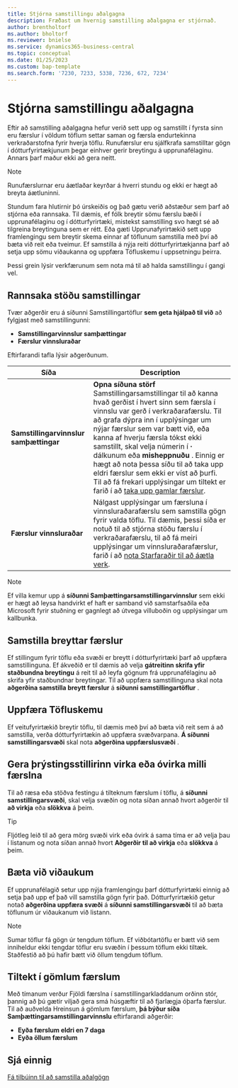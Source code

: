 ```yaml
---
title: Stjórna samstillingu aðalgagna
description: Fræðast um hvernig samstilling aðalgagna er stjórnað.
author: brentholtorf
ms.author: bholtorf
ms.reviewer: bnielse
ms.service: dynamics365-business-central
ms.topic: conceptual
ms.date: 01/25/2023
ms.custom: bap-template
ms.search.form: '7230, 7233, 5338, 7236, 672, 7234'
---
```

# <a name="manage-master-data-synchronization"></a><a name="manage-master-data-synchronization"></a><a name="manage-master-data-synchronization"></a>Stjórna samstillingu aðalgagna

Eftir að samstilling aðalgagna hefur verið sett upp og samstillt í fyrsta sinn eru færslur í völdum töflum settar saman og færsla endurtekinna verkraðarstofna fyrir hverja töflu. Runufærslur eru sjálfkrafa samstilltar gögn í dótturfyrirtækjunum þegar einhver gerir breytingu á upprunafélaginu. Annars þarf maður ekki að gera neitt.

> [!NOTE]
> Runufærslurnar eru áætlaðar keyrðar á hverri stundu og ekki er hægt að breyta áætluninni.

Stundum fara hlutirnir þó úrskeiðis og það gætu verið aðstæður sem þarf að stjórna eða rannsaka. Til dæmis, ef fólk breytir sömu færslu bæði í upprunafélaginu og í dótturfyrirtæki, mistekst samstilling svo hægt sé að tilgreina breytinguna sem er rétt. Eða gæti Upprunafyrirtækið sett upp framlengingu sem breytir skema einnar af töflunum samstilla með því að bæta við reit eða tveimur. Ef samstilla á nýja reiti dótturfyrirtækjanna þarf að setja upp sömu viðaukanna og uppfæra Töfluskemu í uppsetningu þeirra.

Þessi grein lýsir verkfærunum sem nota má til að halda samstillingu í gangi vel.

## <a name="investigate-the-status-of-synchronization"></a><a name="investigate-the-status-of-synchronization"></a><a name="investigate-the-status-of-synchronization"></a>Rannsaka stöðu samstillingar

Tvær aðgerðir eru á síðunni Samstillingartöflur  **sem geta hjálpað til við**  að fylgjast með samstillingunni:

* **Samstillingarvinnslur samþættingar**
* **Færslur vinnsluraðar**

Eftirfarandi tafla lýsir aðgerðunum.

|Síða  |Description  |
|---------|---------|
|**Samstillingarvinnslur samþættingar**     |  **Opna síðuna störf**  Samstillingarsamstillingar til að kanna hvað gerðist í hvert sinn sem færsla í vinnslu var gerð í verkraðarafærslu. Til að grafa dýpra inn í upplýsingar um nýjar færslur sem var bætt við, eða kanna af hverju færsla tókst ekki samstillt, skal velja númerin í  **·**  dálkunum eða  **misheppnuðu** . Einnig er hægt að nota þessa síðu til að taka upp eldri færslur sem ekki er víst að þurfi. Til að fá frekari upplýsingar um tiltekt er farið í að  [taka upp gamlar færslur](#clean-up-old-entries).        |
|**Færslur vinnsluraðar**     | Nálgast upplýsingar um færsluna í vinnsluraðarafærslu sem samstilla gögn fyrir valda töflu. Til dæmis, þessi síða er notuð til að stjórna stöðu færslu í verkraðarafærslu, til að fá meiri upplýsingar um vinnsluraðarafærslur, farið í að  [nota Starfaraðir til að áætla verk](admin-job-queues-schedule-tasks.md).     |

> [!NOTE]
> Ef villa kemur upp á  **síðunni Samþættingarsamstillingarvinnslur**  sem ekki er hægt að leysa handvirkt ef haft er samband við samstarfsaðila eða Microsoft fyrir stuðning er gagnlegt að útvega villuboðin og upplýsingar um kallbunka.

## <a name="synchronize-modified-records"></a><a name="synchronize-modified-records"></a><a name="synchronize-modified-records"></a>Samstilla breyttar færslur

Ef stillingum fyrir töflu eða svæði er breytt í dótturfyrirtæki þarf að uppfæra samstillinguna. Ef ákveðið er til dæmis að velja  **gátreitinn skrifa yfir staðbundna breytingu**  á reit til að leyfa gögnum frá upprunafélaginu að skrifa yfir staðbundnar breytingar. Til að uppfæra samstillinguna skal nota  **aðgerðina samstilla breytt færslur**  á  **síðunni samstillingartöflur** .

## <a name="update-table-schemas"></a><a name="update-table-schemas"></a><a name="update-table-schemas"></a>Uppfæra Töfluskemu

Ef veitufyrirtækið breytir töflu, til dæmis með því að bæta við reit sem á að samstilla, verða dótturfyrirtækin að uppfæra svæðvarpana.  **Á síðunni samstillingarsvæði**  skal nota  **aðgerðina uppfærslusvæði** . 

## <a name="enable-or-disable-couplings-between-records"></a><a name="enable-or-disable-couplings-between-records"></a><a name="enable-or-disable-couplings-between-records"></a>Gera þrýstingsstillirinn virka eða óvirka milli færslna

Til að ræsa eða stöðva festingu á tilteknum færslum í töflu, á  **síðunni samstillingarsvæði**, skal velja svæðin og nota síðan annað hvort aðgerðir til  **að virkja**  eða  **slökkva**  á þeim. 

> [!TIP]
> Fljótleg leið til að gera mörg svæði virk eða óvirk á sama tíma er að velja þau í listanum og nota síðan annað hvort  **Aðgerðir til að virkja**  eða  **slökkva**  á þeim.

## <a name="adding-extensions"></a><a name="adding-extensions"></a><a name="adding-extensions"></a>Bæta við viðaukum

Ef upprunafélagið setur upp nýja framlengingu þarf dótturfyrirtæki einnig að setja það upp ef það vill samstilla gögn fyrir það. Dótturfyrirtækið getur notað  **aðgerðina uppfæra svæði**  á  **síðunni samstillingarsvæði**  til að bæta töflunum úr viðaukanum við listann.

> [!NOTE]
> Sumar töflur fá gögn úr tengdum töflum. Ef viðbótartöflu er bætt við sem inniheldur ekki tengdar töflur eru svæðin í þessum töflum ekki tiltæk. Staðfestið að þú hafir bætt við öllum tengdum töflum.

## <a name="clean-up-old-entries"></a><a name="clean-up-old-entries"></a><a name="clean-up-old-entries"></a>Tiltekt í gömlum færslum

Með tímanum verður Fjöldi færslna í samstillingarkladdanum orðinn stór, þannig að þú gætir viljað gera smá húsgæftir til að fjarlægja óþarfa færslur. Til að auðvelda Hreinsun á gömlum færslum,  **þá býður síða Samþættingarsamstillingarvinnslu**  eftirfarandi aðgerðir:

* **Eyða færslum eldri en 7 daga**
* **Eyða öllum færslum**

<!--
## <a name="recreate-a-deleted-job-queue-entry"></a><a name="recreate-a-deleted-job-queue-entry"></a><a name="recreate-a-deleted-job-queue-entry"></a>Recreate a deleted job queue entry

If the recurring job queue entry is deleted for a table, you can quickly recreate it. On the **Synchronization Tables** page, choose the **Use Default Synchronization Setup** action.
-->

## <a name="see-also"></a><a name="see-also"></a><a name="see-also"></a>Sjá einnig

[Fá tilbúinn til að samstilla aðalgögn](admin-set-up-data-sync.md)
